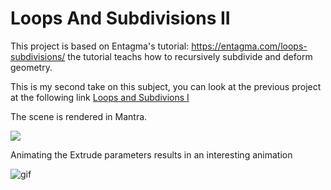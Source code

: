 #  Loops And Subdivisions II
This project is based on Entagma's tutorial: https://entagma.com/loops-subdivisions/
the tutorial teachs how to recursively subdivide and deform geometry.

This is my second take on this subject, you can look at the previous project at the following link [Loops and Subdivions I](https://github.com/nitzan-treg/2021_10_25_loops_and_subdivisions)

The scene is rendered in Mantra.

<img src="Images/loops_and_subdivisions_II.jpg">

Animating the Extrude parameters results in an interesting animation

<img alt = "gif" src="Images/Animation.gif">
